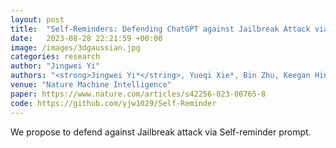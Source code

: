 ```yaml
---
layout: post
title:  "Self-Reminders: Defending ChatGPT against Jailbreak Attack via Self-Reminders."
date:   2023-08-28 22:21:59 +00:00
image: /images/3dgaussian.jpg
categories: research
author: "Jingwei Yi"
authors: "<strong>Jingwei Yi*</string>, Yueqi Xie*, Bin Zhu, Keegan Hines, Emre Kiciman, Guangzhong Sun, Xing Xie, Fangzhao Wu"
venue: "Nature Machine Intelligence"
paper: https://www.nature.com/articles/s42256-023-00765-8
code: https://github.com/yjw1029/Self-Reminder
---
```

We propose to defend against Jailbreak attack via Self-reminder prompt.